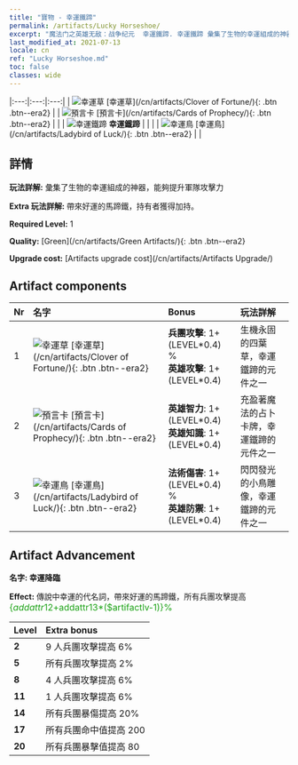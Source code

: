 ```yaml
---
title: "寶物 - 幸運鐵蹄"
permalink: /artifacts/Lucky Horseshoe/
excerpt: "魔法门之英雄无敌：战争纪元  幸運鐵蹄. 幸運鐵蹄 彙集了生物的幸運組成的神器，能夠提升軍隊攻擊力"
last_modified_at: 2021-07-13
locale: cn
ref: "Lucky Horseshoe.md"
toc: false
classes: wide
---
```


  |:---:|:---:|:---:| 
  | ![幸運草](/images/t/artifact_40121.png) [幸運草](/cn/artifacts/Clover of Fortune/){: .btn .btn--era2} |   | ![預言卡](/images/t/artifact_40122.png) [預言卡](/cn/artifacts/Cards of Prophecy/){: .btn .btn--era2} | 
  |   | ![幸運鐵蹄](/images/t/icon_artifact_12.png) **幸運鐵蹄** |  | 
  |   | ![幸運鳥](/images/t/artifact_40123.png) [幸運鳥](/cn/artifacts/Ladybird of Luck/){: .btn .btn--era2} |   | 


## 詳情

 **玩法詳解:** 彙集了生物的幸運組成的神器，能夠提升軍隊攻擊力

 **Extra 玩法詳解:** 帶來好運的馬蹄鐵，持有者獲得加持。

 **Required Level:** 1

 **Quality:** [Green](/cn/artifacts/Green Artifacts/){: .btn .btn--era2}

 **Upgrade cost:** [Artifacts upgrade cost](/cn/artifacts/Artifacts Upgrade/)



## Artifact components

  | Nr |    名字    |   Bonus | 玩法詳解 | 
  |:---|:-----------|:--------|:------------| 
  | 1 | ![幸運草](/images/t/artifact_40121.png) [幸運草](/cn/artifacts/Clover of Fortune/){: .btn .btn--era2} | **兵團攻擊**: 1+(LEVEL\*0.4) %<br/>**英雄攻擊**: 1+(LEVEL\*0.4) | 生機永固的四葉草，幸運鐵蹄的元件之一 | 
  | 2 | ![預言卡](/images/t/artifact_40122.png) [預言卡](/cn/artifacts/Cards of Prophecy/){: .btn .btn--era2} | **英雄智力**: 1+(LEVEL\*0.4)<br/>**英雄知識**: 1+(LEVEL\*0.4) | 充盈著魔法的占卜卡牌，幸運鐵蹄的元件之一 | 
  | 3 | ![幸運鳥](/images/t/artifact_40123.png) [幸運鳥](/cn/artifacts/Ladybird of Luck/){: .btn .btn--era2} | **法術傷害**: 1+(LEVEL\*0.4) %<br/>**英雄防禦**: 1+(LEVEL\*0.4) | 閃閃發光的小鳥雕像，幸運鐵蹄的元件之一 | 


## Artifact Advancement

 **名字: 幸運降臨**

 **Effect:** 傳說中幸運的代名詞，帶來好運的馬蹄鐵，所有兵團攻擊提高 <span style="color: #1ca216;font-size:16px">{$addattr12+$addattr13*($artifactlv-1)}%</span>

  |  Level  |    Extra bonus  | 
  |:--------|:----------------| 
  | **2** | 9 人兵團攻擊提高 6% | 
  | **5** | 所有兵團攻擊提高 2% | 
  | **8** | 4 人兵團攻擊提高 6% | 
  | **11** | 1 人兵團攻擊提高 6% | 
  | **14** | 所有兵團暴傷提高 20% | 
  | **17** | 所有兵團命中值提高 200 | 
  | **20** | 所有兵團暴擊值提高 80 | 
